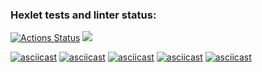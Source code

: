 ### Hexlet tests and linter status:
[![Actions Status](https://github.com/MrPavel123/frontend-project-44/workflows/hexlet-check/badge.svg)](https://github.com/MrPavel123/frontend-project-44/actions)
<a href="https://codeclimate.com/github/MrPavel123/frontend-project-44/maintainability"><img src="https://api.codeclimate.com/v1/badges/c10efc7110901b435fcd/maintainability" /></a>

[![asciicast](https://asciinema.org/a/40XOeDfdKs1Y35SesBXLeK0k6.svg)](https://asciinema.org/a/40XOeDfdKs1Y35SesBXLeK0k6)
[![asciicast](https://asciinema.org/a/jxDDsOmwBXggFeYjtH7szH7u9.svg)](https://asciinema.org/a/jxDDsOmwBXggFeYjtH7szH7u9)
[![asciicast](https://asciinema.org/a/TEjJn8i33oN2hjWCut9SsFqVr.svg)](https://asciinema.org/a/TEjJn8i33oN2hjWCut9SsFqVr)
[![asciicast](https://asciinema.org/a/OAseAYZcrshmPKia7woSZ26Wp.svg)](https://asciinema.org/a/OAseAYZcrshmPKia7woSZ26Wp)
[![asciicast](https://asciinema.org/a/QzF7seXojhBpIRJ9sD2QpGIIs.svg)](https://asciinema.org/a/QzF7seXojhBpIRJ9sD2QpGIIs)
